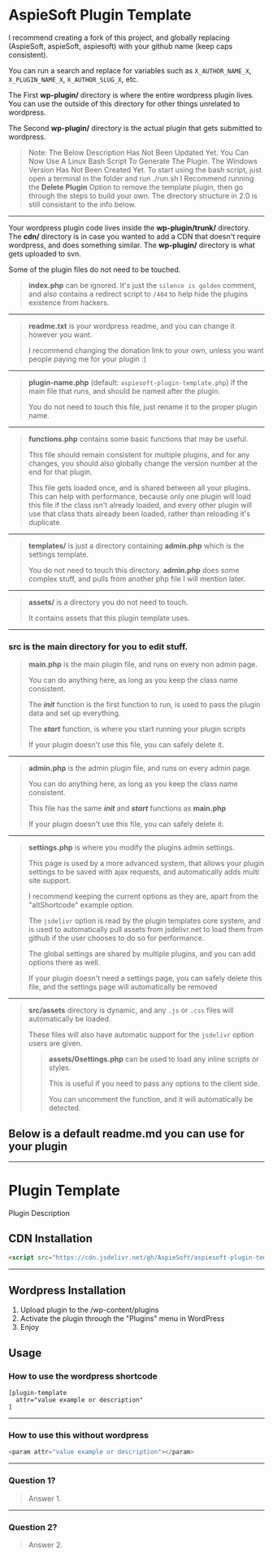 # AspieSoft Plugin Template

I recommend creating a fork of this project, and globally replacing (AspieSoft, aspieSoft, aspiesoft) with your github name (keep caps consistent).

You can run a search and replace for variables such as `X_AUTHOR_NAME_X`, `X_PLUGIN_NAME_X`, `X_AUTHOR_SLUG_X`, etc.

The First **wp-plugin/** directory is where the entire wordpress plugin lives.
You can use the outside of this directory for other things unrelated to wordpress.

The Second **wp-plugin/** directory is the actual plugin that gets submitted to wordpress.

> Note: The Below Description Has Not Been Updated Yet.
> You Can Now Use A Linux Bash Script To Generate The Plugin.
> The Windows Version Has Not Been Created Yet.
> To start using the bash script, just open a terminal in the folder and run ./run.sh
> I Recommend running the **Delete Plugin** Option to remove the template plugin, then go through the steps to build your own.
> The directory structure in 2.0 is still consistant to the info below.

---

Your wordpress plugin code lives inside the **wp-plugin/trunk/** directory.
The **cdn/** directory is in case you wanted to add a CDN that doesn't require wordpress, and does something similar.
The **wp-plugin/** directory is what gets uploaded to svn.

Some of the plugin files do not need to be touched.

> **index.php** can be ignored. It's just the `silence is golden` comment, and also contains a redirect script to `/404` to help hide the plugins existence from hackers.

---

> **readme.txt** is your wordpress readme, and you can change it however you want.
>
> I recommend changing the donation link to your own, unless you want people paying me for your plugin :)

---

> **plugin-name.php** (default: `aspiesoft-plugin-template.php`) if the main file that runs, and should be named after the plugin.
>
> You do not need to touch this file, just rename it to the proper plugin name.

---

> **functions.php** contains some basic functions that may be useful.
>
> This file should remain consistent for multiple plugins, and for any changes, you should also globally change the version number at the end for that plugin.
>
> This file gets loaded once, and is shared between all your plugins. This can help with performance, because only one plugin will load this file if the class isn't already loaded, and every other plugin will use that class thats already been loaded, rather than reloading it's duplicate.

---

> **templates/** is just a directory containing **admin.php** which is the settings template.
>
> You do not need to touch this directory. **admin.php** does some complex stuff, and pulls from another php file I will mention later.

---

> **assets/** is a directory you do not need to touch.
>
> It contains assets that this plugin template uses.

---

### **src** is the main directory for you to edit stuff.

> **main.php** is the main plugin file, and runs on every non admin page.
>
> You can do anything here, as long as you keep the class name consistent.
>
> The ***init*** function is the first function to run, is used to pass the plugin data and set up everything.
>
> The ***start*** function, is where you start running your plugin scripts
>
> If your plugin doesn't use this file, you can safely delete it.

---

> **admin.php** is the admin plugin file, and runs on every admin page.
>
> You can do anything here, as long as you keep the class name consistent.
>
> This file has the same ***init*** and ***start*** functions as **main.php**
>
> If your plugin doesn't use this file, you can safely delete it.

---

> **settings.php** is where you modify the plugins admin settings.
>
> This page is used by a more advanced system, that allows your plugin settings to be saved with ajax requests, and automatically adds multi site support.
>
> I recommend keeping the current options as they are, apart from the "altShortcode" example option.
>
> The `jsdelivr` option is read by the plugin templates core system, and is used to automatically pull assets from jsdelivr.net to load them from github if the user chooses to do so for performance.
>
> The global settings are shared by multiple plugins, and you can add options there as well.
>
> If your plugin doesn't need a settings page, you can safely delete this file, and the settings page will automatically be removed

---

> **src/assets** directory is dynamic, and any `.js` or `.css` files will automatically be loaded.
>
> These files will also have automatic support for the `jsdelivr` option users are given.
>
>> **assets/0settings.php** can be used to load any inline scripts or styles.
>>
>> This is useful if you need to pass any options to the client side.
>>
>> You can uncomment the function, and it will automatically be detected.

## Below is a default readme.md you can use for your plugin

---

# Plugin Template

Plugin Description

## CDN Installation

```html
<script src="https://cdn.jsdelivr.net/gh/AspieSoft/aspiesoft-plugin-template@1.0/cdn/plugin-template.js"></script>
```

---

## Wordpress Installation

1. Upload plugin to the /wp-content/plugins
2. Activate the plugin through the "Plugins" menu in WordPress
3. Enjoy

## Usage

### How to use the wordpress shortcode

```WordPress
[plugin-template
  attr="value example or description"
]
```

---

### How to use this without wordpress

```javascript
<param attr="value example or description"></param>
```

---

### Question 1?

> Answer 1.

---

### Question 2?

> Answer 2.

